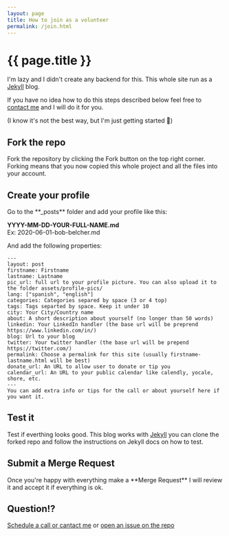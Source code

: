 ```yaml
---
layout: page
title: How to join as a volunteer
permalink: /join.html
---
```


<h1 class="title is-size-1">{{ page.title }}</h1>

I'm lazy and I didn't create any backend for this. This whole site run as a <a href="https://jekyllrb.com/docs/ ">Jekyll</a> blog.

If you have no idea how to do this steps described below feel free to <a href="/adriano.galello.html">contact me</a> and I will do it for you.

(I know it's not the best way, but I'm just getting started 🤗)

<h2 class="is-size-3">Fork the repo</h2>
Fork the repository <a href="https://github.com/"></a> by clicking the Fork button on the top right corner. Forking means that you now copied this whole project and all the files into your account.

<h2 class="is-size-3">Create your profile</h2>
Go to the **_posts** folder and add your profile like this:

**YYYY-MM-DD-YOUR-FULL-NAME.md**  
Ex: 2020-06-01-bob-belcher.md

And add the following properties:

```
---  
layout: post
firstname: Firstname
lastname: Lastname
pic_url: full url to your profile picture. You can also upload it to the folder assets/profile-pics/
lang: ["spanish", "english"]  
categories: Categories separed by space (3 or 4 top)
tags: Tags separted by space. Keep it under 10
city: Your City/Country name
about: A short description about yourself (no longer than 50 words)
linkedin: Your LinkedIn handler (the base url will be preprend https://www.linkedin.com/in/)
blog: Url to your blog  
twitter: Your twitter handler (the base url will be prepend https://twitter.com/)
permalink: Choose a permalink for this site (usually firstname-lastname.html will be best)  
donate_url: An URL to allow user to donate or tip you
calendar_url: An URL to your public calendar like calendly, yocale, shore, etc.
---
You can add extra info or tips for the call or about yourself here if you want it.
```

<h2 class="is-size-3">Test it</h2>
Test if everthing looks good. This blog works with <a href="https://jekyllrb.com/docs/ ">Jekyll</a> you can clone the forked repo and follow the instructions on Jekyll docs on how to test.

<h2 class="is-size-3">Submit a Merge Request</h2>
Once you're happy with everything make a **Merge Request** I will review it and accept it if everything is ok.

<h2 class="is-size-3">Question!?</h2>
<a href="/adriano.galello.html">Schedule a call or cantact me</a> or <a href="https://github.com/getadvice/getadvice.github.io/issues">open an issue on the repo</a>